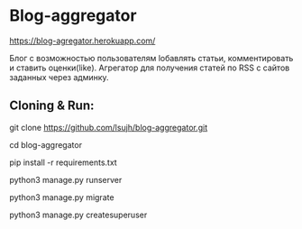 # Blog-aggregator
https://blog-agregator.herokuapp.com/

Блог с возможностью пользователям lобавлять статьи, комментировать и ставить оценки(like).
Агрегатор для получения статей по RSS с сайтов заданных через админку.

## Cloning & Run:
git clone https://github.com/lsujh/blog-aggregator.git

cd blog-aggregator

pip install -r requirements.txt

python3 manage.py runserver

python3 manage.py migrate

python3 manage.py createsuperuser



